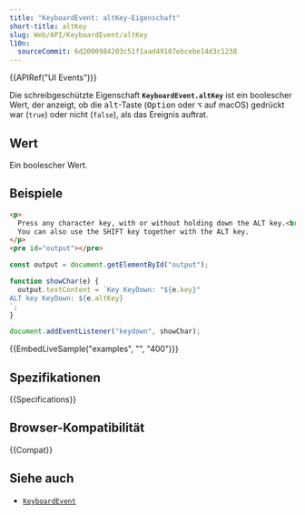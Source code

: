 ```yaml
---
title: "KeyboardEvent: altKey-Eigenschaft"
short-title: altKey
slug: Web/API/KeyboardEvent/altKey
l10n:
  sourceCommit: 6d2000984203c51f1aad49107ebcebe14d3c1238
---
```


{{APIRef("UI Events")}}

Die schreibgeschützte Eigenschaft **`KeyboardEvent.altKey`** ist ein boolescher Wert, der anzeigt, ob die <kbd>alt</kbd>-Taste (<kbd>Option</kbd> oder <kbd>⌥</kbd> auf macOS) gedrückt war (`true`) oder nicht (`false`), als das Ereignis auftrat.

## Wert

Ein boolescher Wert.

## Beispiele

```html
<p>
  Press any character key, with or without holding down the ALT key.<br />
  You can also use the SHIFT key together with the ALT key.
</p>
<pre id="output"></pre>
```

```js
const output = document.getElementById("output");

function showChar(e) {
  output.textContent = `Key KeyDown: "${e.key}"
ALT key KeyDown: ${e.altKey}
`;
}

document.addEventListener("keydown", showChar);
```

{{EmbedLiveSample("examples", "", "400")}}

## Spezifikationen

{{Specifications}}

## Browser-Kompatibilität

{{Compat}}

## Siehe auch

- [`KeyboardEvent`](/de/docs/Web/API/KeyboardEvent)
